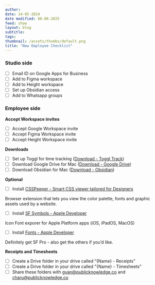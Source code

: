 ```yaml
---
author: 
date: 14-05-2024
date modified: 08-06-2025
feed: show
layout: blog
subtitle: 
tags: 
thumbnail: /assets/thumbs/default.png
title: "New Employee Checklist"
---
```


### Studio side

- [ ] Email ID on Google Apps for Business
- [ ] Add to Figma workspace
- [ ] Add to Height workspace
- [ ] Set up Obsidian access
- [ ] Add to Whatsapp groups

### Employee side

**Accept Workspace invites**
- [ ] Accept Google Workspace invite
- [ ] Accept Figma Workspace invite
- [ ] Accept Height Workspace invite

**Downloads**
- [ ] Set up Toggl for time tracking ([Download - Toggl Track](https://toggl.com/track/time-tracking-mac/))
- [ ] Download Google Drive for Mac ([Download - Google Drive](https://www.google.com/drive/download/))
- [ ] Download Obsidian for Mac ([Download - Obsidian](https://obsidian.md/download))

**Optional**
- [ ] Install [CSSPeeper - Smart CSS viewer tailored for Designers](https://csspeeper.com/)

Browser extension that lets you view the color palette, fonts and graphic assets used by a website.

- [ ] Install [SF Symbols - Apple Developer](https://developer.apple.com/sf-symbols/)

Icon Font exporer for Apple Platform apps (iOS, iPadOS, MacOS)

- [ ] Install [Fonts - Apple Developer](https://developer.apple.com/fonts/)

Definitely get SF Pro - also get the others if you’d like.

**Receipts and Timesheets**
- [ ] Create a Drive folder in your drive called “{Name} - Receipts”
- [ ] Create a Drive folder in your drive called "{Name} - Timesheets”
- [ ] Share these folders with gyan@publicknowledge.co and charu@publicknowledge.co
